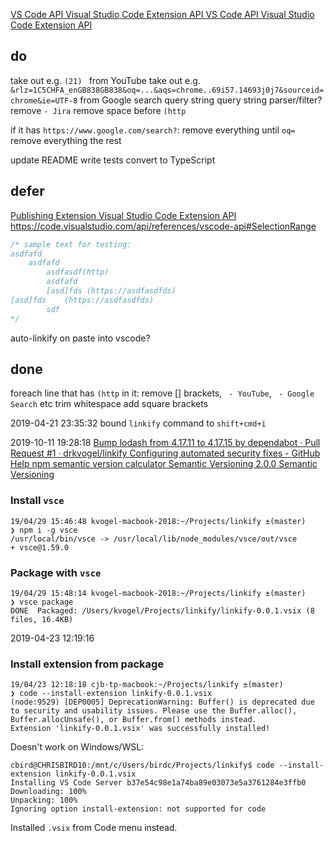 

[VS Code API  Visual Studio Code Extension API ](https://code.visualstudio.com/api/references/vscode-api)
[VS Code API  Visual Studio Code Extension API ](https://code.visualstudio.com/api/references/vscode-api#TextEditor)

## do

take out e.g. `(21) ` from YouTube
take out e.g. `&rlz=1C5CHFA_enGB838GB838&oq=...&aqs=chrome..69i57.14693j0j7&sourceid=chrome&ie=UTF-8` from Google search query string
query string parser/filter?
remove ` - Jira `
remove space before `(http`

if it has `https://www.google.com/search?`:
  remove everything until `oq=`
  remove everything the rest

update README
write tests
convert to TypeScript

## defer

[Publishing Extension  Visual Studio Code Extension API ](https://code.visualstudio.com/api/working-with-extensions/publishing-extension#packaging-extensions)
https://code.visualstudio.com/api/references/vscode-api#SelectionRange

```js
/* sample text for testing:
asdfafd
	asdfafd
		asdfasdf(http)
		asdfafd
		[asd]fds (https://asdfasdfds)
[asd]fds    (https://asdfasdfds)
		sdf
*/
```

auto-linkify on paste into vscode?

## done

foreach line that has `(http` in it:
  remove [] brackets, ` - YouTube`, ` - Google Search` etc
  trim whitespace
  add square brackets

2019-04-21 23:35:32
bound `linkify` command to `shift+cmd+i`

2019-10-11 19:28:18
[Bump lodash from 4.17.11 to 4.17.15 by dependabot · Pull Request #1 · drkvogel/linkify ](https://github.com/drkvogel/linkify/pull/1)
[Configuring automated security fixes - GitHub Help ](https://help.github.com/en/articles/configuring-automated-security-fixes)
[npm semantic version calculator ](https://semver.npmjs.com/)
[Semantic Versioning 2.0.0  Semantic Versioning ](https://semver.org/)



### Install `vsce`
```
19/04/29 15:46:48 kvogel-macbook-2018:~/Projects/linkify ±(master) 
❯ npm i -g vsce
/usr/local/bin/vsce -> /usr/local/lib/node_modules/vsce/out/vsce
+ vsce@1.59.0
```

### Package with `vsce`
```
19/04/29 15:48:14 kvogel-macbook-2018:~/Projects/linkify ±(master) 
❯ vsce package
DONE  Packaged: /Users/kvogel/Projects/linkify/linkify-0.0.1.vsix (8 files, 16.4KB)
```

2019-04-23 12:19:16

### Install extension from package
```
19/04/23 12:18:18 cjb-tp-macbook:~/Projects/linkify ±(master) 
❯ code --install-extension linkify-0.0.1.vsix
(node:9529) [DEP0005] DeprecationWarning: Buffer() is deprecated due to security and usability issues. Please use the Buffer.alloc(), Buffer.allocUnsafe(), or Buffer.from() methods instead.
Extension 'linkify-0.0.1.vsix' was successfully installed!
```
Doesn't work on Windows/WSL:
```
cbird@CHRISBIRD10:/mnt/c/Users/birdc/Projects/linkify$ code --install-extension linkify-0.0.1.vsix 
Installing VS Code Server b37e54c98e1a74ba89e03073e5a3761284e3ffb0
Downloading: 100%
Unpacking: 100%
Ignoring option install-extension: not supported for code
```
Installed `.vsix` from Code menu instead.
